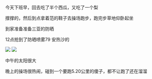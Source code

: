 今天下班早，回去吃了半个西瓜，又吃了一个梨

撑撑的，然后到点拿着范的鞋子去操场跑步，跑完步草地仰卧起坐

到家准备准备三亚的防晒

12点抢到了防晒喷雾79  安热沙的

![](http://upload-images.jianshu.io/upload_images/6904315-7704ffc7596980cc.jpg?imageMogr2/auto-orient/strip%7CimageView2/2/w/1080/q/50)
![](http://upload-images.jianshu.io/upload_images/6904315-7ac975e53b3770c1.jpg?imageMogr2/auto-orient/strip%7CimageView2/2/w/1080/q/50)

中午的太阳很大

晚上的操场很热闹，碰到一个要跑5.20公里的傻子，都不让跑了还在溜溜
